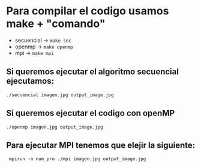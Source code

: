 # Para compilar el codigo usamos make + "comando"
- secuencial -> `make sec`
- openmp -> `make openmp`
- mpi -> `make mpi`


## Si queremos ejecutar el algoritmo secuencial ejecutamos:
`./secuencial imagen.jpg output_image.jpg`


## Si queremos ejecutar el codigo con openMP
`./openmp imagen.jpg output_image.jpg`

## Para ejecutar MPI tenemos que elejir la siguiente:
` mpirun -n num_pro ./mpi imagen.jpg output_image.jpg`
